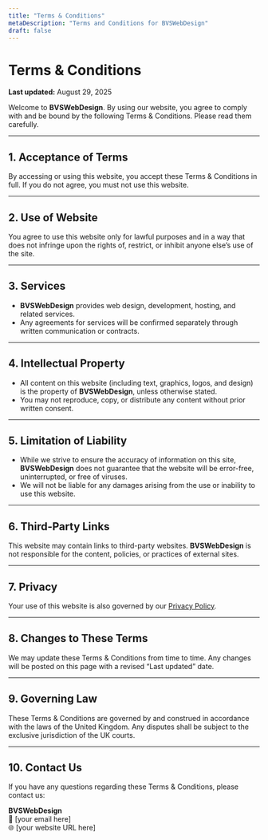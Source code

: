 ```yaml
---
title: "Terms & Conditions"
metaDescription: "Terms and Conditions for BVSWebDesign"
draft: false
---
```


# Terms & Conditions  

**Last updated:** August 29, 2025  

Welcome to **BVSWebDesign**. By using our website, you agree to comply with and be bound by the following Terms & Conditions. Please read them carefully.  

---

## 1. Acceptance of Terms  

By accessing or using this website, you accept these Terms & Conditions in full. If you do not agree, you must not use this website.  

---

## 2. Use of Website  

You agree to use this website only for lawful purposes and in a way that does not infringe upon the rights of, restrict, or inhibit anyone else’s use of the site.  

---

## 3. Services  

- **BVSWebDesign** provides web design, development, hosting, and related services.  
- Any agreements for services will be confirmed separately through written communication or contracts.  

---

## 4. Intellectual Property  

- All content on this website (including text, graphics, logos, and design) is the property of **BVSWebDesign**, unless otherwise stated.  
- You may not reproduce, copy, or distribute any content without prior written consent.  

---

## 5. Limitation of Liability  

- While we strive to ensure the accuracy of information on this site, **BVSWebDesign** does not guarantee that the website will be error-free, uninterrupted, or free of viruses.  
- We will not be liable for any damages arising from the use or inability to use this website.  

---

## 6. Third-Party Links  

This website may contain links to third-party websites. **BVSWebDesign** is not responsible for the content, policies, or practices of external sites.  

---

## 7. Privacy  

Your use of this website is also governed by our [Privacy Policy](./privacy-policy.md).  

---

## 8. Changes to These Terms  

We may update these Terms & Conditions from time to time. Any changes will be posted on this page with a revised “Last updated” date.  

---

## 9. Governing Law  

These Terms & Conditions are governed by and construed in accordance with the laws of the United Kingdom. Any disputes shall be subject to the exclusive jurisdiction of the UK courts.  

---

## 10. Contact Us  

If you have any questions regarding these Terms & Conditions, please contact us:  

**BVSWebDesign**  
📧 [your email here]  
🌐 [your website URL here]  
